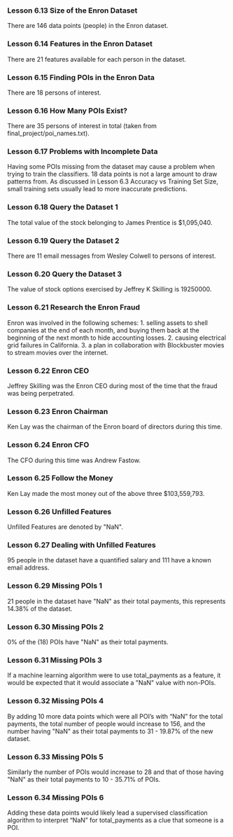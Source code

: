 ### Lesson 6.13 Size of the Enron Dataset
There are 146 data points (people) in the Enron dataset.

### Lesson 6.14 Features in the Enron Dataset
There are 21 features available for each person in the dataset.

### Lesson 6.15 Finding POIs in the Enron Data
There are 18 persons of interest.

### Lesson 6.16 How Many POIs Exist?
There are 35 persons of interest in total (taken from final_project/poi_names.txt).

### Lesson 6.17 Problems with Incomplete Data
Having some POIs missing from the dataset may cause a problem when trying to train the classifiers. 18 data points is not a large amount to draw patterns from. As discussed in Lesson 6.3 Accuracy vs Training Set Size, small training sets usually lead to more inaccurate predictions.

### Lesson 6.18 Query the Dataset 1
The total value of the stock belonging to James Prentice is $1,095,040.

### Lesson 6.19 Query the Dataset 2
There are 11 email messages from Wesley Colwell to persons of interest.

### Lesson 6.20 Query the Dataset 3
The value of stock options exercised by Jeffrey K Skilling is 19250000.

### Lesson 6.21 Research the Enron Fraud
Enron was involved in the following schemes:
    1. selling assets to shell companies at the end of each month, and buying them back at the beginning of the next month to hide accounting losses.
    2. causing electrical grid failures in California.
    3. a plan in collaboration with Blockbuster movies to stream movies over the internet.

### Lesson 6.22 Enron CEO
Jeffrey Skilling was the Enron CEO during most of the time that the fraud was being perpetrated.

### Lesson 6.23 Enron Chairman
Ken Lay was the chairman of the Enron board of directors during this time.

### Lesson 6.24 Enron CFO
The CFO during this time was Andrew Fastow.

### Lesson 6.25 Follow the Money
Ken Lay made the most money out of the above three $103,559,793.

### Lesson 6.26 Unfilled Features
Unfilled Features are denoted by "NaN".

### Lesson 6.27 Dealing with Unfilled Features
95 people in the dataset have a quantified salary and 111 have a known email address.

### Lesson 6.29 Missing POIs 1
21 people in the dataset have "NaN" as their total payments, this represents 14.38% of the dataset.

### Lesson 6.30 Missing POIs 2
0% of the (18) POIs have "NaN" as their total payments.

### Lesson 6.31 Missing POIs 3
If a machine learning algorithm were to use total_payments as a feature, it would be expected that it would associate a "NaN" value with non-POIs.

### Lesson 6.32 Missing POIs 4
By adding 10 more data points which were all POI’s with “NaN” for the total payments, the total number of people would increase to 156, and the number having "NaN" as their total payments to 31 - 19.87% of the new dataset.

### Lesson 6.33 Missing POIs 5
Similarly the number of POIs would increase to 28 and that of those having "NaN" as their total payments to 10 - 35.71% of POIs.

### Lesson 6.34 Missing POIs 6
Adding these data points would likely lead a supervised classification algorithm to interpret “NaN” for total_payments as a clue that someone is a POI.
